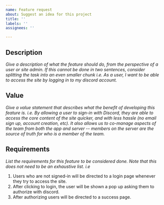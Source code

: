 ```yaml
---
name: Feature request
about: Suggest an idea for this project
title: ''
labels: ''
assignees: ''

---
```


## Description
_Give a description of what the feature should do, from the perspective of a user or site admin. If this cannot be done in two sentences, consider splitting the task into an even smaller chunk
i.e. As a user, I want to be able to access the site by logging in to my discord account._

## Value
_Give a value statement that describes what the benefit of developing this feature is.
i.e. By allowing a user to sign-in with Discord, they are able to access the core content of the site quicker, and with less hassle (no email sign up, account creation, etc). It also allows us to co-manage aspects of the team from both the app and server -- members on the server are the source of truth for who is a member of the team._ 

## Requirements
_List the requirements for this feature to be considered done. Note that this does not need to be an exhaustive list. 
i.e_
1. Users who are not signed-in will be directed to a login page whenever they try to access the site.
2. After clicking to login, the user will be shown a pop up asking them to authorize with discord.
3. After authorizing users will be directed to a success page.
